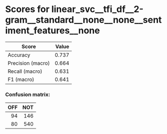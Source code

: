 # Scores for linear_svc__tfi_df__2-gram__standard__none__none__sentiment_features__none
|      Score      |Value|
|-----------------|----:|
|Accuracy         |0.737|
|Precision (macro)|0.664|
|Recall (macro)   |0.631|
|F1 (macro)       |0.641|

### Confusion matrix:
|OFF|NOT|
|--:|--:|
| 94|146|
| 80|540|
